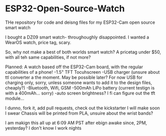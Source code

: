 # ESP32-Open-Source-Watch
THe repository for code and deisng files for my ESP32-Cam open source smart watch

I bought a DZ09 smart watch- throughoughly disappointed.
I wanted a WearOS watch, price tag, scary.

So, why not make a best of both worlds smart watch?
A pricetag under $50, with all teh same capabilities, if not more?

Planned:
A watch based off the ESP32-Cam board, with the regular capabilities of a phone!
-1.5" TFT Tocuhscreen
-USB charger (unsure about ttl converter a the moment. May be possible later? For now USB for charging only, sorry, unless someone wants to add it to the design files, cheaply?)
-Bluetooth, Wifi, GSM
-500mAh LiPo battery (current testign is with a 400mAh... sorry)
-auto screen brightness? I fi can figure out the tft module...

I dunno, fork it, add pull requests, check out the kickstarter I will make soon I swear
Chassis will be printed from PLA, unsuire about the wrist bands?

I am makign this all up at 6:09 AM PST after ebign awake since, 2PM, yesterday? I don't know I work nights
